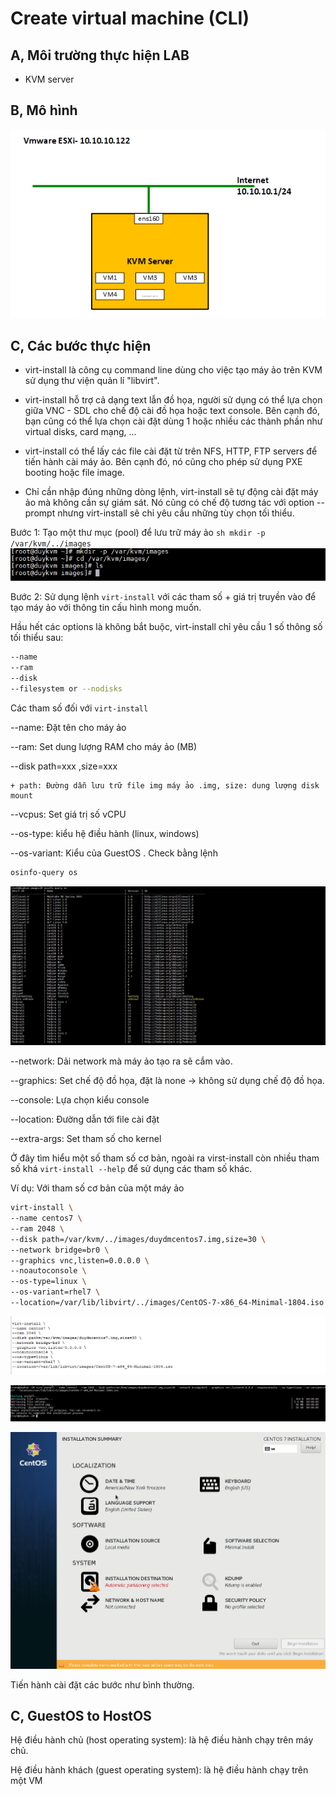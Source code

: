 # Create virtual machine (CLI)

## A, Môi trường thực hiện LAB

- KVM server
	
## B, Mô hình

![](../images/createvmcli/Screenshot_24.png)

## C, Các bước thực hiện

- virt-install là công cụ command line dùng cho việc tạo máy ảo trên KVM sử dụng thư viện quản lí "libvirt".

- virt-install hỗ trợ cả dạng text lẫn đồ họa, người sử dụng có thể lựa chọn giữa VNC - SDL cho chế độ cài đồ họa hoặc text console. Bên cạnh đó, bạn cũng có thể lựa chọn cài đặt dùng 1 hoặc nhiều các thành phần như virtual disks, card mạng, ...

- virt-install có thể lấy các file cài đặt từ trên NFS, HTTP, FTP servers để tiến hành cài máy ảo. Bên cạnh đó, nó cũng cho phép sử dụng PXE booting hoặc file image.

- Chỉ cần nhập đúng những dòng lệnh, virt-install sẽ tự động cài đặt máy ảo mà không cần sự giám sát. Nó cũng có chế độ tương tác với option --prompt nhưng virt-install sẽ chỉ yêu cầu những tùy chọn tối thiểu.

Bước 1: Tạo một thư mục (pool) để lưu trữ máy ảo
	```sh
	mkdir -p /var/kvm/../images
	```
	![](../images/createvmcli/Screenshot_22.png)
	
Bước 2: Sử dụng lệnh `virt-install` với các tham số + giá trị truyền vào để tạo máy ảo với thông tin cấu hình mong muốn.

Hầu hết các options là không bắt buộc, virt-install chỉ yêu cầu 1 số thông số tối thiểu sau:

```sh
--name
--ram
--disk
--filesystem or --nodisks
```

Các tham số đối với `virt-install`
	
--name: Đặt tên cho máy ảo

--ram: Set dung lượng RAM cho máy ảo (MB)

--disk path=xxx ,size=xxx

	+ path: Đường dẫn lưu trữ file img máy ảo .img, size: dung lượng disk mount
	
--vcpus: Set giá trị số vCPU

--os-type: kiểu hệ điều hành (linux, windows)

--os-variant: Kiểu của GuestOS . Check bằng lệnh

```sh
osinfo-query os
```

![](../images/createvmcli/Screenshot_23.png)	

--network: Dải network mà máy ảo tạo ra sẽ cắm vào.

--graphics: Set chế độ đồ họa, đặt là none -> không sử dụng chế độ đồ họa.

--console: Lựa chọn kiểu console

--location: Đường dẫn tới file cài đặt

--extra-args: Set tham số cho kernel

Ở đây tìm hiểu một số tham số cơ bản, ngoài ra virst-install còn nhiều tham số khá `virt-install --help` để sử dụng các tham số khác.
	
Ví dụ: Với tham số cơ bản của một máy ảo

```sh
virt-install \
--name centos7 \
--ram 2048 \
--disk path=/var/kvm/../images/duydmcentos7.img,size=30 \
--network bridge=br0 \
--graphics vnc,listen=0.0.0.0 \
--noautoconsole \
--os-type=linux \
--os-variant=rhel7 \   
--location=/var/lib/libvirt/../images/CentOS-7-x86_64-Minimal-1804.iso
```
	
![](../images/createvmcli/Screenshot_25.png)
	
![](../images/createvmcli/Screenshot_26.png)
	
![](../images/createvmcli/Screenshot_27.png)

Tiến hành cài đặt các bước như bình thường.

## C, GuestOS to HostOS

Hệ điều hành chủ (host operating system): là hệ điều hành chạy trên máy chủ.

Hệ điều hành khách (guest operating system): là hệ điều hành chạy trên một VM
	
	
